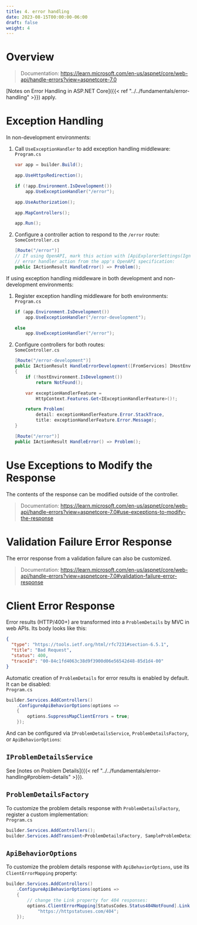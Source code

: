```yaml
---
title: 4. error handling
date: 2023-08-15T00:00:00-06:00
draft: false
weight: 4
---
```


# Overview
> Documentation: https://learn.microsoft.com/en-us/aspnet/core/web-api/handle-errors?view=aspnetcore-7.0

[Notes on Error Handling in ASP.NET Core]({{< ref "../../fundamentals/error-handling" >}}) apply.

# Exception Handling
In non-development environments:
1. Call `UseExceptionHandler` to add exception handling middleware:  
    `Program.cs`
    ```cs
    var app = builder.Build();

    app.UseHttpsRedirection();

    if (!app.Environment.IsDevelopment())
        app.UseExceptionHandler("/error");

    app.UseAuthorization();

    app.MapControllers();

    app.Run();
    ```
2. Configure a controller action to respond to the `/error` route:
    `SomeController.cs`
    ```cs
    [Route("/error")]
    // If using OpenAPI, mark this action with [ApiExplorerSettings(IgnoreApi = true)] to exclude this
    // error handler action from the app's OpenAPI specification:
    public IActionResult HandleError() => Problem();
    ```

If using exception handling middleware in both development and non-development environments:  
1. Register exception handling middleware for both environments:
    `Program.cs`
    ```cs
    if (app.Environment.IsDevelopment())
        app.UseExceptionHandler("/error-development");
    
    else
        app.UseExceptionHandler("/error");
    ```
2. Configure controllers for both routes:  
    `SomeController.cs`
    ```cs
    [Route("/error-development")]
    public IActionResult HandleErrorDevelopment([FromServices] IHostEnvironment hostEnvironment)
    {
        if (!hostEnvironment.IsDevelopment())
            return NotFound();

        var exceptionHandlerFeature =
            HttpContext.Features.Get<IExceptionHandlerFeature>()!;

        return Problem(
            detail: exceptionHandlerFeature.Error.StackTrace,
            title: exceptionHandlerFeature.Error.Message);
    }

    [Route("/error")]
    public IActionResult HandleError() => Problem();
    ```

# Use Exceptions to Modify the Response
The contents of the response can be modified outside of the controller.
> Documentation: https://learn.microsoft.com/en-us/aspnet/core/web-api/handle-errors?view=aspnetcore-7.0#use-exceptions-to-modify-the-response

# Validation Failure Error Response
The error response from a validation failure can also be customized.
> Documentation: https://learn.microsoft.com/en-us/aspnet/core/web-api/handle-errors?view=aspnetcore-7.0#validation-failure-error-response

# Client Error Response
Error results (HTTP/400+) are transformed into a `ProblemDetails` by MVC in web APIs. Its body looks like this:
```json
{
  "type": "https://tools.ietf.org/html/rfc7231#section-6.5.1",
  "title": "Bad Request",
  "status": 400,
  "traceId": "00-84c1fd4063c38d9f3900d06e56542d48-85d1d4-00"
}
```

Automatic creation of `ProblemDetails` for error results is enabled by default.  It can be disabled:  
`Program.cs`
```cs
builder.Services.AddControllers()
    .ConfigureApiBehaviorOptions(options =>
    {
        options.SuppressMapClientErrors = true;
    });
```

And can be configured via `IProblemDetailsService`, `ProblemDetailsFactory`, or `ApiBehaviorOptions`:

## `IProblemDetailsService`
See [notes on Problem Details]({{< ref "../../fundamentals/error-handling#problem-details" >}}).

## `ProblemDetailsFactory`
To customize the problem details response with `ProblemDetailsFactory`, register a custom implementation:  
`Program.cs`
```cs
builder.Services.AddControllers();
builder.Services.AddTransient<ProblemDetailsFactory, SampleProblemDetailsFactory>();
```

## `ApiBehaviorOptions`
To customize the problem details response with `ApiBehaviorOptions`, use its `ClientErrorMapping` property:
```cs
builder.Services.AddControllers()
    .ConfigureApiBehaviorOptions(options =>
    {
        // change the Link property for 404 responses:
        options.ClientErrorMapping[StatusCodes.Status404NotFound].Link =
            "https://httpstatuses.com/404";
    });
```
